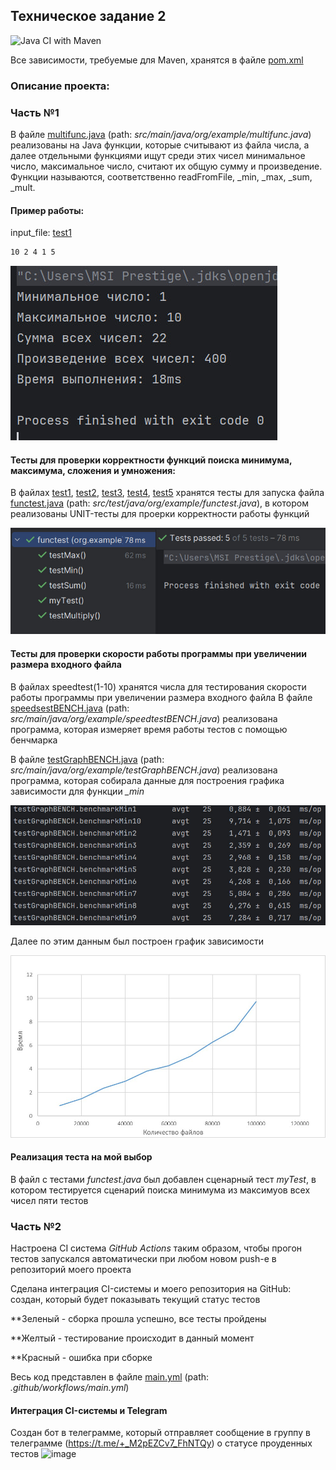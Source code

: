 ## Техническое задание 2 
![Java CI with Maven](https://github.com/lezzzl/tzrepo/actions/workflows/main.yml/badge.svg?event=push)

Все зависимости, требуемые для Maven, хранятся в файле [pom.xml](pom.xml)
### Описание проекта: 
### Часть №1
В файле [multifunc.java](src/main/java/org/example/multifunc.java) (path: *src/main/java/org/example/multifunc.java*) реализованы на Java функции, которые считывают из файла числа, а далее отдельными функциями ищут среди этих чисел минимальное число, максимальное число, считают их общую сумму и произведение.
Функции называются, соответственно readFromFile, _min, _max, _sum, _mult.
#### Пример работы:
input_file: [test1](test1.txt)  
```bash 
10 2 4 1 5
```
![image](https://github.com/lezzzl/tzrepo/blob/main/Example_1.jpg)
#### Тесты для проверки корректности функций поиска минимума, максимума, сложения и умножения:
В файлах [test1](test1.txt), [test2](test2.txt), [test3](test3.txt), [test4](test4.txt), [test5](test5.txt) хранятся тесты для запуска файла [functest.java](src/test/java/org/example/functest.java) (path: *src/test/java/org/example/functest.java*), в котором реализованы UNIT-тесты для проерки корректности работы функций

![image](https://github.com/lezzzl/tzrepo/blob/main/Example_2.jpg)

#### Тесты для проверки скорости работы программы при увеличении размера входного файла
В файлах speedtest(1-10) хранятся числа для тестирования скорости работы программы при увеличении размера входного файла
В файле [speedsestBENCH.java](src/main/java/org/example/speedtestBENCH.java) (path: *src/main/java/org/example/speedtestBENCH.java*) реализована программа, которая измеряет время работы тестов с помощью бенчмарка 

В файле [testGraphBENCH.java](src/main/java/org/example/testGraphBENCH.java) (path: *src/main/java/org/example/testGraphBENCH.java*) реализована программа, которая собирала данные для построения графика зависимости для функции  *_min*

![image](https://github.com/lezzzl/tzrepo/blob/main/Bench_score.jpg)

Далее по этим данным был построен график зависимости

![image](https://github.com/lezzzl/tzrepo/blob/main/Graph.jpg)

#### Реализация теста на мой выбор
В файл с тестами *functest.java* был добавлен сценарный тест *myTest*, в котором тестируется сценарий поиска минимума из максимуов всех чисел пяти тестов

### Часть №2
Настроена CI система *GitHub Actions* таким образом, чтобы прогон тестов запускался автоматически при любом новом push-e в репозиторий моего проекта

Сделана интеграция CI-системы и моего репозитория на GitHub: создан, который будет показывать текущий статус тестов

**Зеленый - сборка прошла успешно, все тесты пройдены

**Желтый - тестирование происходит в данный момент

**Красный  - ошибка при сборке

Весь код представлен в файле [main.yml](.github/workflows/main.yml) (path: *.github/workflows/main.yml*)

#### Интеграция CI-системы и Telegram

Создан бот в телеграмме, который отправляет сообщение в группу в телеграмме (https://t.me/+_M2pEZCv7_FhNTQy) о статусе проуденных тестов
![image]()
